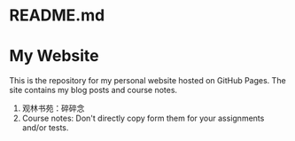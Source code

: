 # README.md
# My Website

This is the repository for my personal website hosted on GitHub Pages. The site contains my blog posts and course notes.
1. 观林书苑：碎碎念
2. Course notes: Don't directly copy form them for your assignments and/or tests.
